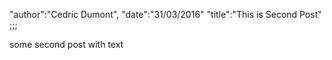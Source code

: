 "author":"Cedric Dumont",
"date":"31/03/2016"
"title":"This is Second Post"
;;;

some second post with text

